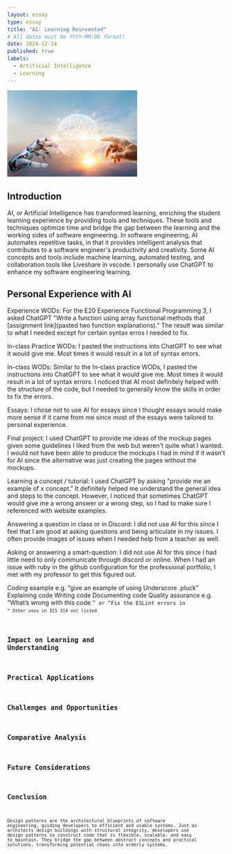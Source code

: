```yaml
---
layout: essay
type: essay
title: "AI: Learning Reinvented"
# All dates must be YYYY-MM-DD format!
date: 2024-12-14
published: true
labels:
  - Artificial Intelligence
  - Learning
---
```


<img width="300px" class="rounded float-start pe-4" src="../img/ai.png"> 

## Introduction

AI, or Artificial Intelligence has transformed learning, enriching the student learning experience by providing tools and techniques. These tools and techniques optimize time and bridge the gap between the learning and the working sides of software engineering. In software engineering, AI automates repetitive tasks, in that it provides intelligent analysis that contributes to a software engineer's productivity and creativity. Some AI concepts and tools include machine learning, automated testing, and collaboration tools like Liveshare in vscode. I personally use ChatGPT to enhance my software engineering learning.


## Personal Experience with AI

Experience WODs: For the E20 Experience Functional Programming 3, I asked ChatGPT "Write a function using array functional methods that [assignment link](pasted two function explanations)." The result was similar to what I needed except for certain syntax erros I needed to fix.

In-class Practice WODs: I pasted the instructions into ChatGPT to see what it would give me. Most times it would result in a lot of syntax errors.

In-class WODs: Similar to the In-class practice WODs, I pasted the instructions into ChatGPT to see what it would give me. Most times it would result in a lot of syntax errors. I noticed that AI most definitely helped with the structure of the code, but I needed to generally know the skills in order to fix the errors.

Essays: I chose not to use AI for essays since I thought essays would make more sense if it came from me since most of the essays were tailored to personal experience.

Final project: I used ChatGPT to provide me ideas of the mockup pages given some guidelines I liked from the web but weren't quite what I wanted. I would not have been able to produce the mockups I had in mind if it wasn't for AI since the alternative was just creating the pages without the mockups.

Learning a concept / tutorial: I used ChatGPT by asking "provide me an example of x concept." It definitely helped me understand the general idea and steps to the concept. However, I noticed that sometimes ChatGPT would give me a wrong answer or a wrong step, so I had to make sure I referenced with website examples.

Answering a question in class or in Discord: I did not use AI for this since I feel that I am good at asking questions and being articulate in my issues. I often provide images of issues when I needed help from a teacher as well.

Asking or answering a smart-question: I did not use AI for this since I had little need to only communicate through discord or online. When I had an issue with ruby in the github configuration for the professional portfolio, I met with my professor to get this figured out.

Coding example e.g. “give an example of using Underscore .pluck”
Explaining code
Writing code
Documenting code
Quality assurance e.g. “What’s wrong with this code <code here>” or “Fix the ESLint errors in <code here>”
Other uses in ICS 314 not listed

## Impact on Learning and Understanding

## Practical Applications

## Challenges and Opportunities

## Comparative Analysis

## Future Considerations

## Conclusion

Design patterns are the architectural blueprints of software engineering, guiding developers to efficient and usable systems. Just as architects design buildings with structural integrity, developers use design patterns to construct code that is flexible, scalable, and easy to maintain. They bridge the gap between abstract concepts and practical solutions, transforming potential chaos into orderly systems.
